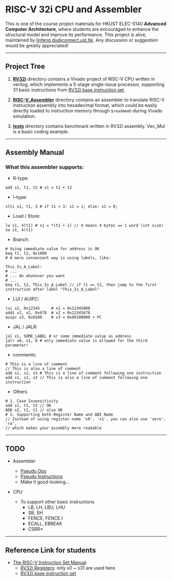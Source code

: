 # RISC-V 32i CPU and Assembler

This is one of the course project materials for HKUST ELEC-5140 **Advanced Computer Architecture**, where students are encouraged to enhance the structural model and improve its performance. This project is alive, maintained by [linfeng.du@connect.ust.hk](linfeng.du@connect.ust.hk). Any discussion or suggestion would be greatly appreciated! 

***

## Project Tree

1. **[RV32i](https://github.com/RipperJ/RISC-V_CPU/tree/main/RV32i)** directory contains a Vivado project of RISC-V CPU written in verilog, which implements a 5-stage single-issue processor, supporting 31 basic instructions from [RV32I base instruction set](https://riscv.org/wp-content/uploads/2019/12/riscv-spec-20191213.pdf#page=148).

2. **[RISC-V_Assembler](https://github.com/RipperJ/RISC-V_CPU/tree/main/RISC-V_Assembler)** directory contains an assembler to translate RISC-V instruction assembly into hexadecimal format, which could be easily directly loaded to instruction memory through `$readmemh` during Vivado simulation.

3. **[tests](https://github.com/RipperJ/RISC-V_CPU/tree/main/tests)** directory contains benchmark written in RV32i assembly. Vec_Mul is a basic coding example.

***

## Assembly Manual
### What this assembler supports:
* R-type:
```
add s1, t1, t2 # s1 = t1 + t2
```
* I-type:
```
slti s1, t1, 3 # if t1 < 3: s1 = 1; else: s1 = 0;
```
* Load / Store:
```
lw s1, 4(t1) # s1 = *(t1 + 1) // 4 means 4 bytes == 1 word (int size)
sw s1, 4(t1)
```
* Branch:
```
# Using immediate value for address is OK
beq t1, t2, 0x1000
# A more convenient way is using labels, like:

This_Is_A_Label:
# ... 
# ... do whatever you want
# ...
beq t1, t2, This_Is_A_Label // if t1 == t2, then jump to the first instruction after label "This_Is_A_Label"
```
* LUI / AUIPC:
```
lui x2, 0x12345     # x2 = 0x12345000
addi x2, x2, 0x678  # x2 = 0x12345678
auipc x3, 0x0100    # x3 = 0x00100000 + PC
```
* JAL / JALR:
```
jal x1, SOME_LABEL # or some immediate value as address
jalr x0, x1, 0 # only immediate value is allowed for the third parameter!
```
* comments:
```
# This is a line of comment
// This is also a line of comment
add s1, s2, s3 # This is a line of comment following one instruction
add s1, s2, s3 // This is also a line of comment following one instruction
```
* Others
```
# 1. Case Insensitivity
add s1, t1, t2 // OK
ADD s2, t1, t1 // also OK
# 2. Supporting both Register Name and ABI Name
// Instead of using register name 'x0', 'x1', you can also use 'zero', 'ra',
// which makes your assembly more readable
```

***

## TODO
* Assembler
    * [Pseudo Ops](https://github.com/riscv/riscv-asm-manual/blob/master/riscv-asm.md#pseudo-ops)
    * [Pseudo Instructions](https://riscv.org/wp-content/uploads/2019/12/riscv-spec-20191213.pdf#page=157)
    * Make it good-looking...

* CPU
    * To support other basic instructions
        * LB, LH, LBU, LHU
        * SB, SH
        * FENCE, FENCE.I
        * ECALL, EBREAK
        * CSRR*

***

## Reference Link for students
* [The RISC-V Instruction Set Manual](https://riscv.org/wp-content/uploads/2019/12/riscv-spec-20191213.pdf)
    * [RV32i Registers](https://riscv.org/wp-content/uploads/2019/12/riscv-spec-20191213.pdf#page=155): only x0 ~ x31 are used here.
    * [RV32I base instruction set](https://riscv.org/wp-content/uploads/2019/12/riscv-spec-20191213.pdf#page=148)